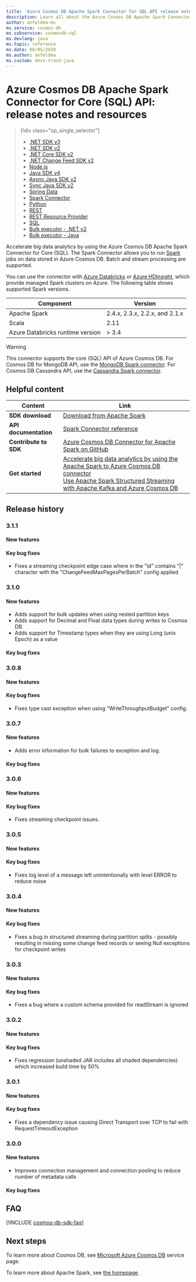 ```yaml
---
title: 'Azure Cosmos DB Apache Spark Connector for SQL API release notes and resources'
description: Learn all about the Azure Cosmos DB Apache Spark Connector for SQL API including release dates, retirement dates, and changes made between each version of the Azure Cosmos DB SQL Async Java SDK.
author: anfeldma-ms
ms.service: cosmos-db
ms.subservice: cosmosdb-sql
ms.devlang: java
ms.topic: reference
ms.date: 08/05/2020
ms.author: anfeldma
ms.custom: devx-track-java
---
```


# Azure Cosmos DB Apache Spark Connector for Core (SQL) API: release notes and resources
> [!div class="op_single_selector"]
> * [.NET SDK v3](sql-api-sdk-dotnet-standard.md)
> * [.NET SDK v2](sql-api-sdk-dotnet.md)
> * [.NET Core SDK v2](sql-api-sdk-dotnet-core.md)
> * [.NET Change Feed SDK v2](sql-api-sdk-dotnet-changefeed.md)
> * [Node.js](sql-api-sdk-node.md)
> * [Java SDK v4](sql-api-sdk-java-v4.md)
> * [Async Java SDK v2](sql-api-sdk-async-java.md)
> * [Sync Java SDK v2](sql-api-sdk-java.md)
> * [Spring Data](sql-api-sdk-java-spring.md)
> * [Spark Connector](sql-api-sdk-java-spark.md)
> * [Python](sql-api-sdk-python.md)
> * [REST](/rest/api/cosmos-db/)
> * [REST Resource Provider](/rest/api/cosmos-db-resource-provider/)
> * [SQL](sql-api-query-reference.md)
> * [Bulk executor - .NET v2](sql-api-sdk-bulk-executor-dot-net.md)
> * [Bulk executor - Java](sql-api-sdk-bulk-executor-java.md)

Accelerate big data analytics by using the Azure Cosmos DB Apache Spark Connector for Core (SQL). The Spark Connector allows you to run [Spark ](https://spark.apache.org/) jobs on data stored in Azure Cosmos DB. Batch and stream processing are supported.

You can use the connector with [Azure Databricks](https://azure.microsoft.com/services/databricks) or [Azure HDInsight](https://azure.microsoft.com/services/hdinsight/), which provide managed Spark clusters on Azure. The following table shows supported Spark versions.

| Component | Version |
|---------|-------|
| Apache Spark | 2.4.x, 2.3.x, 2.2.x, and 2.1.x |
| Scala | 2.11 |
| Azure Databricks runtime version | > 3.4 |

> [!WARNING]
> This connector supports the core (SQL) API of Azure Cosmos DB.
> For Cosmos DB for MongoDB API, use the [MongoDB Spark connector](https://docs.mongodb.com/spark-connector/master/).
> For Cosmos DB Cassandra API, use the [Cassandra Spark connector](https://github.com/datastax/spark-cassandra-connector).
>

## Helpful content

| Content | Link |
|---|---|
| **SDK download** | [Download from Apache Spark](https://aka.ms/CosmosDB_OLTP_Spark_2.4_LKG) |
|**API documentation** | [Spark Connector reference]() |
|**Contribute to SDK** | [Azure Cosmos DB Connector for Apache Spark on GitHub](https://github.com/Azure/azure-cosmosdb-spark) | 
|**Get started** | [Accelerate big data analytics by using the Apache Spark to Azure Cosmos DB connector](https://docs.microsoft.com/azure/cosmos-db/spark-connector#bk_working_with_connector) <br> [Use Apache Spark Structured Streaming with Apache Kafka and Azure Cosmos DB](https://docs.microsoft.com/azure/hdinsight/apache-kafka-spark-structured-streaming-cosmosdb?toc=/azure/cosmos-db/toc.json&bc=/azure/cosmos-db/breadcrumb/toc.json) | 

## Release history

### 3.1.1
#### New features
#### Key bug fixes
* Fixes a streaming checkpoint edge case where in the "id" contains "|" character with the "ChangeFeedMaxPagesPerBatch" config applied

### 3.1.0
#### New features
* Adds support for bulk updates when using nested partition keys
* Adds support for Decimal and Float data types during writes to Cosmos DB.
* Adds support for Timestamp types when they are using Long (unix Epoch) as a value
#### Key bug fixes

### 3.0.8
#### New features
#### Key bug fixes
* Fixes type cast exception when using "WriteThroughputBudget" config.

### 3.0.7
#### New features
* Adds error information for bulk failures to exception and log.
#### Key bug fixes

### 3.0.6
#### New features
#### Key bug fixes
* Fixes streaming checkpoint issues.

### 3.0.5
#### New features
#### Key bug fixes
* Fixes log level of a message left unintentionally with level ERROR to reduce noise

### 3.0.4
#### New features
#### Key bug fixes
* Fixes a bug in structured streaming during partition splits - possibly resulting in missing some change feed records or seeing Null exceptions for checkpoint writes

### 3.0.3
#### New features
#### Key bug fixes
* Fixes a bug where a custom schema provided for readStream is ignored

### 3.0.2
#### New features
#### Key bug fixes
* Fixes regression (unshaded JAR includes all shaded dependencies) which increased build time by 50%

### 3.0.1
#### New features
#### Key bug fixes
* Fixes a dependency issue causing Direct Transport over TCP to fail with RequestTimeoutException

### 3.0.0
#### New features
* Improves connection management and connection pooling to reduce number of metadata calls
#### Key bug fixes

## FAQ
[!INCLUDE [cosmos-db-sdk-faq](../../includes/cosmos-db-sdk-faq.md)]

## Next steps

To learn more about Cosmos DB, see [Microsoft Azure Cosmos DB](https://azure.microsoft.com/services/cosmos-db/) service page.

To learn more about Apache Spark, see [the homepage](https://spark.apache.org/).